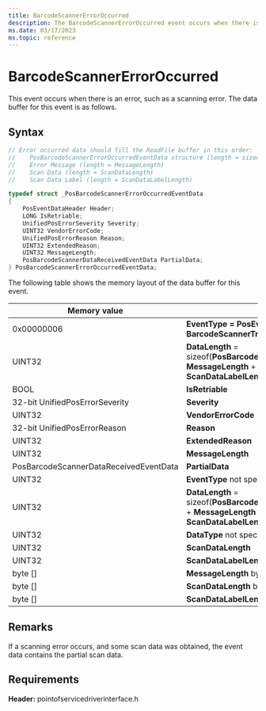 ```yaml
---
title: BarcodeScannerErrorOccurred
description: The BarcodeScannerErrorOccurred event occurs when there is an error, such as a scanning error.
ms.date: 03/17/2023
ms.topic: reference
---
```


# BarcodeScannerErrorOccurred

This event occurs when there is an error, such as a scanning error. The data buffer for this event is as follows.

## Syntax

```cpp
// Error occurred data should fill the ReadFile buffer in this order:
//    PosBarcodeScannerErrorOccurredEventData structure (length = sizeof(PosBarcodeScannerErrorOccurredEventData))
//    Error Message (length = MessageLength)
//    Scan Data (length = ScanDataLength)
//    Scan Data Label (length = ScanDataLabelLength)

typedef struct _PosBarcodeScannerErrorOccurredEventData
{
    PosEventDataHeader Header;
    LONG IsRetriable;
    UnifiedPosErrorSeverity Severity;
    UINT32 VendorErrorCode;
    UnifiedPosErrorReason Reason;
    UINT32 ExtendedReason;
    UINT32 MessageLength;
    PosBarcodeScannerDataReceivedEventData PartialData;
} PosBarcodeScannerErrorOccurredEventData;
```

The following table shows the memory layout of the data buffer for this event.

| Memory value | Description |
|---|---|
| 0x00000006 | **EventType = PosEventType:: BarcodeScannerTriggerPressed** |
| UINT32 | **DataLength** = sizeof(**PosBarcodeScannerErrorOccurredData**) + **MessageLength** + **ScanDataLength** + **ScanDataLabelLength**) |
| BOOL | **IsRetriable** |
| 32-bit UnifiedPosErrorSeverity | **Severity** |
| UINT32 | **VendorErrorCode** |
| 32-bit UnifiedPosErrorReason | **Reason** |
| UINT32 | **ExtendedReason** |
| UINT32 | **MessageLength** |
| PosBarcodeScannerDataReceivedEventData | **PartialData** |
| UINT32 | **EventType** not specified |
| UINT32 | **DataLength** = sizeof(**PosBarcodeScannerDataRecievedEventData**) + **MessageLength** + **ScanDataLength** + **ScanDataLabelLength**) |
| UINT32 | **DataType** not specified |
| UINT32 | **ScanDataLength** |
| UINT32 | **ScanDataLabelLength** |
| byte \[\] | **MessageLength** bytes of message |
| byte \[\] | **ScanDataLength** bytes of label data |
| byte \[\] | **ScanDataLabelLength** bytes of scan data |

## Remarks

If a scanning error occurs, and some scan data was obtained, the event data contains the partial scan data.

## Requirements

**Header:** pointofservicedriverinterface.h
